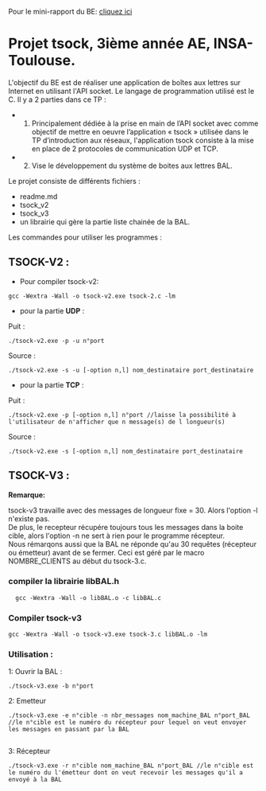 Pour le mini-rapport du BE: [cliquez ici](/Mini-rapport.md)

# Projet tsock, 3ième année AE, INSA-Toulouse.

L'objectif du BE est de réaliser une application de boîtes aux lettres sur Internet en utilisant l'API socket. Le langage de programmation utilisé est le C. 
Il y a 2 parties dans ce TP : 
  - 1) Principalement dédiée à la prise en main de l’API socket avec comme objectif de mettre en oeuvre l’application « tsock » utilisée dans le TP d’introduction aux réseaux, l'application tsock consiste à la mise en place de 2 protocoles de communication UDP et TCP.
  - 2) Vise le développement du système de boites aux lettres BAL.

Le projet consiste de différents fichiers :
- readme.md 
- tsock_v2
- tsock_v3
- un librairie qui gère la partie liste chainée de la BAL.

Les commandes pour utiliser les programmes : 

## TSOCK-V2 :

- Pour compiler tsock-v2:
```
gcc -Wextra -Wall -o tsock-v2.exe tsock-2.c -lm

```

- pour la partie **UDP** :

Puit :
```
./tsock-v2.exe -p -u n°port

```
Source :
```
./tsock-v2.exe -s -u [-option n,l] nom_destinataire port_destinataire

```
- pour la partie **TCP** :

Puit :
```
./tsock-v2.exe -p [-option n,l] n°port //laisse la possibilité à l'utilisateur de n'afficher que n message(s) de l longueur(s)

```

Source :
```
./tsock-v2.exe -s [-option n,l] nom_destinataire port_destinataire 

```

## TSOCK-V3 :

**Remarque:** 

tsock-v3 travaille avec des messages de longueur fixe = 30. Alors l'option -l n'existe pas.  
De plus, le recepteur récupére toujours tous les messages dans la boite cible, alors l'option -n ne sert à rien pour le programme récepteur.  
Nous rémarqons aussi que la BAL ne réponde qu'au 30 requêtes (récepteur ou émetteur) avant de se fermer. Ceci est géré par le macro NOMBRE_CLIENTS au début du tsock-3.c.


  ### compiler la librairie libBAL.h
     
```
  gcc -Wextra -Wall -o libBAL.o -c libBAL.c

```

  ### Compiler tsock-v3
  ```
  gcc -Wextra -Wall -o tsock-v3.exe tsock-3.c libBAL.o -lm
  
  ```

  ### Utilisation :

  1: Ouvrir la BAL :
  
  ```
  ./tsock-v3.exe -b n°port
  ```
    
  2: Emetteur
  
  ```
  ./tsock-v3.exe -e n°cible -n nbr_messages nom_machine_BAL n°port_BAL //le n°cible est le numéro du récepteur pour lequel on veut envoyer les messages en passant par la BAL
       
  ```
  3: Récepteur
  
  ```
  ./tsock-v3.exe -r n°cible nom_machine_BAL n°port_BAL //le n°cible est le numéro du l'émetteur dont on veut recevoir les messages qu'il a envoyé à la BAL
       
  ```
